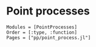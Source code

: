 # Point processes

```@autodocs
Modules = [PointProcesses]
Order = [:type, :function]
Pages = ["pp/point_process.jl"]
```